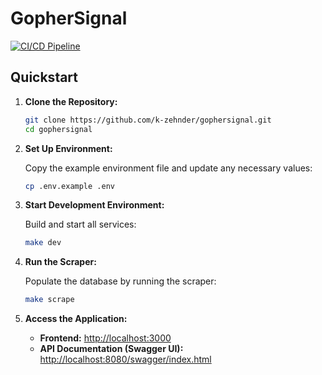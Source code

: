 # GopherSignal

[![CI/CD Pipeline](https://github.com/k-zehnder/gophersignal/actions/workflows/workflow.yml/badge.svg)](https://github.com/k-zehnder/gophersignal/actions/workflows/workflow.yml)

## Quickstart

1. **Clone the Repository:**

   ```bash
   git clone https://github.com/k-zehnder/gophersignal.git
   cd gophersignal
   ```

2. **Set Up Environment:**

   Copy the example environment file and update any necessary values:

   ```bash
   cp .env.example .env
   ```

3. **Start Development Environment:**

   Build and start all services:

   ```bash
   make dev
   ```

4. **Run the Scraper:**

   Populate the database by running the scraper:

   ```bash
   make scrape
   ```

5. **Access the Application:**

   - **Frontend:** [http://localhost:3000](http://localhost:3000)
   - **API Documentation (Swagger UI):** [http://localhost:8080/swagger/index.html](http://localhost:8080/swagger/index.html)
